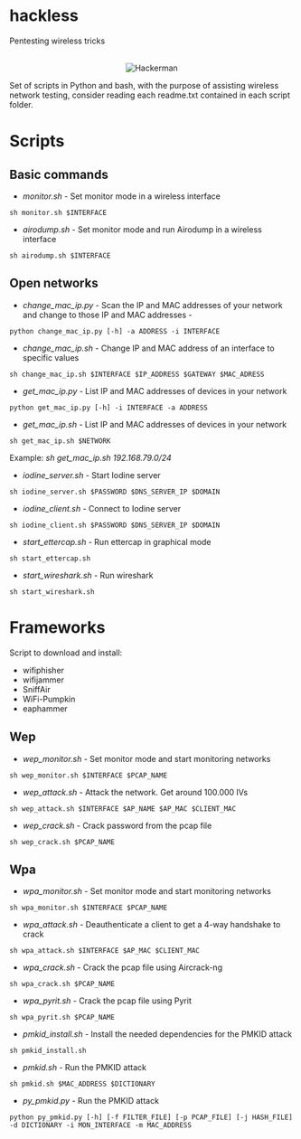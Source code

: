 # hackless
Pentesting wireless tricks

<div align="center">
  <br/>
  <img src="https://media.giphy.com/media/7uDtQm2jKdS0VGLg46/giphy.gif" alt="Hackerman">
</div>

Set of scripts in Python and bash, with the purpose of assisting wireless network testing, consider reading each readme.txt contained in each script folder.

# Scripts 

## Basic commands

- *monitor.sh* - Set monitor mode in a wireless interface

```
sh monitor.sh $INTERFACE
```

- *airodump.sh* - Set monitor mode and run Airodump in a wireless interface

```
sh airodump.sh $INTERFACE
```


## Open networks

- *change_mac_ip.py* - Scan the IP and MAC addresses of your network and change to those IP and MAC addresses -

```
python change_mac_ip.py [-h] -a ADDRESS -i INTERFACE
```

- *change_mac_ip.sh* - Change IP and MAC address of an interface to specific values

```
sh change_mac_ip.sh $INTERFACE $IP_ADDRESS $GATEWAY $MAC_ADRESS
```

- *get_mac_ip.py* - List IP and MAC addresses of devices in your network

```
python get_mac_ip.py [-h] -i INTERFACE -a ADDRESS
```

- *get_mac_ip.sh* - List IP and MAC addresses of devices in your network

```
sh get_mac_ip.sh $NETWORK
```

Example: *sh get_mac_ip.sh 192.168.79.0/24*


- *iodine_server.sh* - Start Iodine server

```
sh iodine_server.sh $PASSWORD $DNS_SERVER_IP $DOMAIN
```

- *iodine_client.sh* - Connect to Iodine server

```
sh iodine_client.sh $PASSWORD $DNS_SERVER_IP $DOMAIN
```

- *start_ettercap.sh* - Run ettercap in graphical mode

```
sh start_ettercap.sh
```

- *start_wireshark.sh* - Run wireshark

```
sh start_wireshark.sh
```


# Frameworks

Script to download and install:
- wifiphisher
- wifijammer
- SniffAir
- WiFi-Pumpkin
- eaphammer


## Wep

- *wep_monitor.sh* - Set monitor mode and start monitoring networks 

```
sh wep_monitor.sh $INTERFACE $PCAP_NAME
```

- *wep_attack.sh* - Attack the network. Get around 100.000 IVs

```
sh wep_attack.sh $INTERFACE $AP_NAME $AP_MAC $CLIENT_MAC
```

- *wep_crack.sh* - Crack password from the pcap file

```
sh wep_crack.sh $PCAP_NAME
```


## Wpa

- *wpa_monitor.sh* - Set monitor mode and start monitoring networks 

```
sh wpa_monitor.sh $INTERFACE $PCAP_NAME
```

- *wpa_attack.sh* - Deauthenticate a client to get a 4-way handshake to crack

```
sh wpa_attack.sh $INTERFACE $AP_MAC $CLIENT_MAC
```

- *wpa_crack.sh* - Crack the pcap file using Aircrack-ng

```
sh wpa_crack.sh $PCAP_NAME
```

- *wpa_pyrit.sh* - Crack the pcap file using Pyrit

```
sh wpa_pyrit.sh $PCAP_NAME
```

- *pmkid_install.sh* - Install the needed dependencies for the PMKID attack

```
sh pmkid_install.sh
```

- *pmkid.sh* - Run the PMKID attack

```
sh pmkid.sh $MAC_ADDRESS $DICTIONARY
```

- *py_pmkid.py* - Run the PMKID attack

```
python py_pmkid.py [-h] [-f FILTER_FILE] [-p PCAP_FILE] [-j HASH_FILE] -d DICTIONARY -i MON_INTERFACE -m MAC_ADDRESS
```
